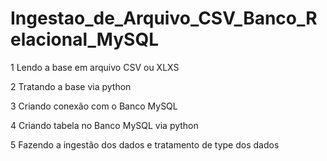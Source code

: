 # Ingestao_de_Arquivo_CSV_Banco_Relacional_MySQL

1 Lendo a base em arquivo CSV ou XLXS

2 Tratando a base via python

3 Criando conexão com o Banco MySQL

4 Criando tabela no Banco MySQL via python

5 Fazendo a ingestão dos dados e tratamento de type dos dados 

